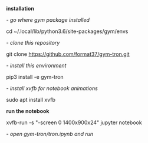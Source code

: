 **installation**

*- go where gym package installed*

cd ~/.local/lib/python3.6/site-packages/gym/envs

*- clone this repository*

git clone https://github.com/format37/gym-tron.git

*- install this environment*

pip3 install -e gym-tron

*- install xvfb for notebook animations*

sudo apt install xvfb

**run the notebook**

xvfb-run -s "-screen 0 1400x900x24" jupyter notebook

*- open gym-tron/tron.ipynb and run*
